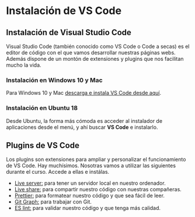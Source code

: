# Instalación de VS Code

## Instalación de Visual Studio Code

Visual Studio Code (también conocido como VS Code o Code a secas) es el editor de código con el que vamos desarrollar nuestras páginas webs. Además dispone de un montón de extensiones y plugins que nos facilitan mucho la vida.

### Instalación en Windows 10 y Mac

Para Windows 10 y Mac [descarga e instala VS Code desde aquí](https://code.visualstudio.com/Download).

### Instalación en Ubuntu 18

Desde Ubuntu, la forma más cómoda es acceder al instalador de aplicaciones desde el menú, y ahí buscar **VS Code** e instalarlo.

## Plugins de VS Code

Los plugins son extensiones para ampliar y personalizar el funcionamiento de VS Code. Hay muchísimos. Nosotras vamos a utilizar las siguientes durante el curso. Accede a ellas e instálas.

- [Live server:](https://marketplace.visualstudio.com/items?itemName=ritwickdey.LiveServer) para tener un servidor local en nuestro ordenador.
- [Live share:](https://marketplace.visualstudio.com/items?itemName=MS-vsliveshare.vsliveshare) para compartir nuestro código con nuestras compañeras.
- [Prettier:](https://marketplace.visualstudio.com/items?itemName=esbenp.prettier-vscode) para formatear nuestro código y que sea fácil de leer.
- [Git Graph:](https://marketplace.visualstudio.com/items?itemName=mhutchie.git-graph) para trabajar con Git.
- [ES lint:](https://marketplace.visualstudio.com/items?itemName=dbaeumer.vscode-eslint) para validar nuestro código y que tenga más calidad.
